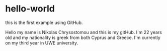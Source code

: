 # hello-world
this is the first example using GitHub.

Hello my name is Nikolas Chrysostomou and this is my gitHub.
I'm 22 years old and my nationality is greek from both Cyprus and Greece.
I'm currently on my third year in UWE university.

